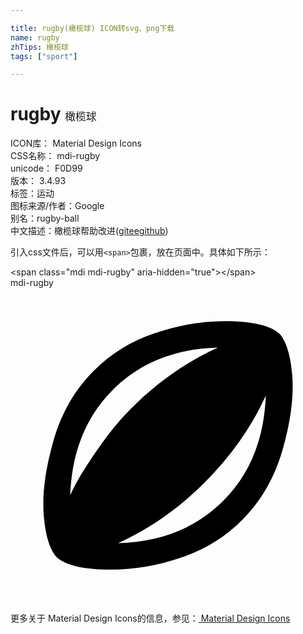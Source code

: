 ```yaml
---

title: rugby(橄榄球) ICON转svg、png下载
name: rugby
zhTips: 橄榄球
tags: ["sport"]

---
```


# rugby  <small style="font-size: 60%;font-weight: 100">橄榄球</small>


<div class="detail-page">
<p>
<span>
ICON库：
<span class="badge-secondary badge">Material Design Icons</span> 
</span>
<br/>
<span>
CSS名称：
<span class="badge-secondary badge">mdi-rugby</span> 
</span>
<br/>
<span>
unicode：
<span class="badge-secondary badge">F0D99</span> 
<copy-btn content='F0D99' btn-title=""></copy-btn>
<copy-btn :content='String.fromCodePoint(parseInt("F0D99", 16))' btn-title="复制U"></copy-btn>
</span>
<br/>
<span>
版本：
<span class="badge-secondary badge">3.4.93</span> 
</span><br/><span>标签：<span class="badge-light badge"><router-link to="/tags/sport.html">运动</router-link></span></span>
<br/>
<span>图标来源/作者：<span class="badge-light badge">Google</span></span> 
<br/>
<span>别名：<span class="badge-light badge">rugby-ball</span></span><br/><span class="zh-detail">中文描述：<span class="badge-primary badge">橄榄球</span><span class="help-link"><span>帮助改进</span>(<a href="https://gitee.com/liuwave/icon-helper/edit/master/json/material/rugby.json" target="_blank" rel="noopener noreferrer">gitee</a><a href="https://github.com/liuwave/icon-helper/edit/master/json/material/rugby.json" target="_blank" rel="noopener noreferrer">github</a></span>)</span><br/>
</p>
</div>
<div class="alert alert-dark">
  <i class="mdi mdi-rugby mdi-48px"></i>
  <i class="mdi mdi-rugby mdi-36px"></i>
  <i class="mdi mdi-rugby mdi-24px"></i>
  <i class="mdi mdi-rugby mdi-18px"></i>
</div>
<div>
  <p>引入css文件后，可以用<code>&lt;span&gt;</code>包裹，放在页面中。具体如下所示：    
  </p>
  <div class="alert alert-primary" style="font-size: 14px">
    &lt;span class="mdi mdi-rugby" aria-hidden="true"&gt;&lt;/span&gt;
    <copy-btn content='<span class="mdi mdi-rugby" aria-hidden="true"></span>'></copy-btn>
  </div>
  <div class="alert alert-secondary">
    <i class="mdi mdi-rugby"
    style="font-size: 24px"
    aria-hidden="true"></i> mdi-rugby
    <copy-btn content="mdi-rugby" btn-title="复制图标名称"></copy-btn>
  </div>
</div>
<div id="svg" class="svg-wrap">
<svg xmlns="http://www.w3.org/2000/svg" viewBox="0 0 24 24"><path d="M16.22,16.22C18.25,14.19 19.33,11.5 19.45,8.2C18.36,10.61 16.81,12.81 14.81,14.81C12.81,16.81 10.61,18.36 8.2,19.45C11.5,19.36 14.16,18.28 16.22,16.22M7.78,7.78C5.75,9.81 4.67,12.5 4.55,15.8C5,14.8 5.7,13.65 6.61,12.35C7.5,11.05 8.38,10 9.19,9.19C11.19,7.19 13.39,5.64 15.8,4.55C12.5,4.64 9.84,5.72 7.78,7.78M20.5,3.5C21,4.05 21.34,5.11 21.47,6.7C21.59,8.3 21.35,10.16 20.74,12.3C20.13,14.45 19.11,16.23 17.67,17.67C16.36,19 14.8,19.95 13,20.55C11.21,21.16 9.44,21.47 7.69,21.47C5.56,21.47 4.17,21.14 3.5,20.5C3,19.95 2.66,18.89 2.53,17.3C2.41,15.7 2.65,13.84 3.26,11.7C3.87,9.55 4.89,7.77 6.33,6.33C7.64,5 9.2,4.05 11,3.45C12.79,2.84 14.56,2.53 16.31,2.53C18.44,2.53 19.83,2.86 20.5,3.5Z" /></svg>
</div>
<detail full-name='mdi-rugby'></detail>
    
<div><p>更多关于 Material Design Icons的信息，参见：<a target="_blank" href="https://iconhelper.cn/material.html"> Material Design Icons</a>
</p></div>
